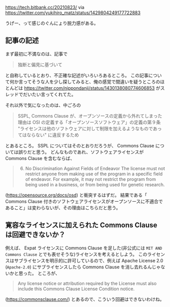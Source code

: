 https://tech.bitbank.cc/20210823/ via https://twitter.com/yukihiro_matz/status/1429804249177722883

うげー、って感じのぐんにょり脱力感がある。

## 記事の記述

まず最初に不満なのは、記事で

> 独断と偏見に基づいて

と自称しているとおり、不正確な記述がいろいろあるところ。
この記事について何か言ってそうな人を少し探してみると、俺の感覚で間違いを疑うところのほとんどは https://twitter.com/nippondanji/status/1430138080774606853 がスレッドでだいたい言ってくれてた。

それ以外で気になったのは、中ごろの

> SSPL, Commons Clause が、オープンソースの定義から外れてしまった理由は OSI の定義する「オープンソースソフトウェア」の定義の第９条 "ライセンスは他のソフトウェアに対して制限を加えるようなものであってはならない" に違反するため

とあるところ。
SSPL についてはそのとおりだろうが、 Commons Clause については誤りだと思う。
どんなものであれ、ソフトウェアライセンスが Commons Clause を含むならば、

> 6. No Discrimination Against Fields of Endeavor
> The license must not restrict anyone from making use of the program in a specific field of endeavor. For example, it may not restrict the program from being used in a business, or from being used for genetic research.

(https://opensource.org/docs/osd) と衝突するはずだ。
結果である「 Commons Clause 付きのソフトウェアライセンスがオープンソースに不適合であること」は変わらないが、その理由はこちらだと思う。

## 寛容なライセンスに加えられた Commons Clause は回避できないか？

例えば、 Expat ライセンスに Commons Clause を足した(非公式には `MIT AND Commons Clause` とでも表せそうな)ライセンスを考えるとしよう。
このライセンスはサブライセンスを明示的に許可しているので、例えば Apache License 2.0 (`Apache-2.0`) にサブライセンスしたら Commons Clause を消し去れるんじゃないかと思った。
ところが、

> Any license notice or attribution required by the License must also include this Commons Clause License Condition notice.

(https://commonsclause.com/) とあるので、こういう回避はできないわけね。
